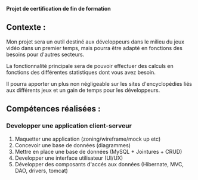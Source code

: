 **Projet de certification de fin de formation**

## Contexte :

Mon projet sera un outil destiné aux développeurs dans le milieu du jeux vidéo dans un premier temps, mais pourra être adapté en fonctions des besoins pour d'autres secteurs.



La fonctionnalité principale sera de pouvoir effectuer des calculs en fonctions des différentes statistiques dont vous avez besoin.



Il pourra apporter un plus non négligeable sur les sites d'encyclopédies liés aux différents jeux et un gain de temps pour les développeurs.

## Compétences réalisées :

### Developper une application client-serveur

1. Maquetter une application (zoning/wireframe/mock up etc)
2. Concevoir une base de données (diagrammes)
3. Mettre en place une base de données (MySQL + Jointures + CRUD)
4. Developper une interface utilisateur (UI/UX) 
5. Développer des composants d'accés aux données (Hibernate, MVC, DAO, drivers, tomcat)

